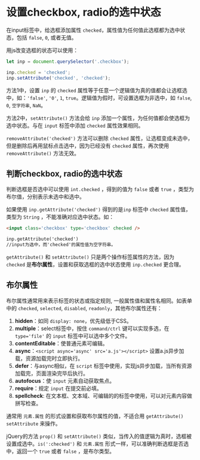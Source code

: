 # 设置checkbox, radio的选中状态

在input标签中，给选框添加属性 `checked`，属性值为任何值此选框都为选中状态，包括 `false`, `0`, 或者无值。

用js改变选框的状态可以使用：

``` JavaScript
let inp = document.querySelector('.checkbox');

inp.checked = 'checked';
inp.setAttribute('checked', 'checked');
```
方法1中，设置 `inp` 的 `checked` 属性等于任意一个逻辑值为真的值都会让选框选中，如：`'false'`, `'0'`, `1`, `true`。逻辑值为假时，可设置选框为非选中，如 `false`, `0`, `空字符串`, `NaN`。

方法2中，`setAttribute()` 方法会给 `inp` 添加一个属性，为任何值都会使选框为选中状态。与在 `input` 标签中添加 `checked` 属性效果相同。

`removeAttribute('checked')` 方法可以删除 `checked` 属性，让选框变成未选中，但是删除后再用鼠标点击选中，因为已经没有 `checked` 属性，再次使用 `removeAttribute()` 方法无效。

## 判断checkbox, radio的选中状态

判断选框是否选中可以使用 `int.checked` ，得到的值为 `false` 或者 `true` ，类型为布尔值，分别表示未选中和选中。

如果使用 `inp.getAttribute('checked')` 得到的是`inp` 标签中 `checked` 属性值，类型为 `String` ，不能准确对应选中状态。如：

``` HTML
<input class='checkbox' type='checkbox' checked />

inp.getAttribute('checked')  
//input为选中，而'checked'的属性值为空字符串。
```

`getAttribute()` 和 `setAttribute()` 只是两个操作标签属性的方法，因为 `checked` 是**布尔属性**，设置和获取选框的选中状态使用 `inp.checked` 更合理。

## 布尔属性

布尔属性通常用来表示标签的状态或指定规则, 一般属性值和属性名相同。如表单中的 `checked`, `selected`, `disabled`, `readonly`，其他布尔属性还有：

1. **hidden**：如同 `display: none`，优先级低于CSS。
2. **multiple**：select标签中，按住 `command/ctrl` 键可以实现多选，在 `type='file'` 的 `input` 标签中可以选中多个文件。
3. **contentEditable**：使普通元素可编辑。
4. **async**：`<script async='async' src='a.js'></script>` 设置a.js异步加载，资源加载完时立即执行。
5. **defer**：与async相似，在 `script` 标签中使用，实现js异步加载，当所有资源加载完，页面渲染完毕后执行。
6. **autofocus**：使 `input` 元素自动获取焦点。
7. **require**：规定 `input` 在提交前必填。
8. **spellcheck**: 在文本框、文本域、可编辑的的标签中使用，可以对元素内容做拼写检查。

通常用 `元素.属性` 的形式设置和获取布尔属性的值，不适合用 `getAttribute()` `setAttribute` 来操作。

jQuery的方法 `prop()` 和 `setAttribute()` 类似，当传入的值逻辑为真时，选框被设置成选中。`is(':checked')` 和 `元素.属性` 形式一样，可以准确判断选框是否选中，返回一个 `true` 或者 `false` ，是布尔类型。






